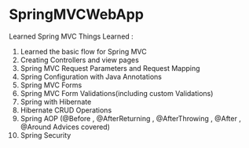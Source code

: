 # SpringMVCWebApp
Learned Spring MVC 
Things Learned :
1) Learned the basic flow for Spring MVC
2) Creating Controllers and view pages
3) Spring MVC Request Parameters and Request Mapping
4) Spring Configuration with Java Annotations
5) Spring MVC Forms
6) Spring MVC Form Validations(including custom Validations)
7) Spring with Hibernate 
8) Hibernate CRUD Operations
9) Spring AOP (@Before , @AfterReturning , @AfterThrowing , @After , @Around Advices covered)
10) Spring Security
